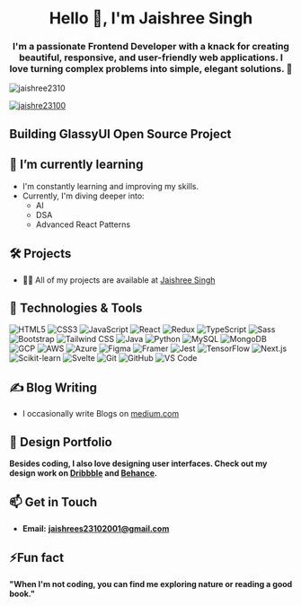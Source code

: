 <h1 align="center">Hello 👋, I'm Jaishree Singh </h1>
<h3 align="center">I'm a passionate Frontend Developer with a knack for creating beautiful, responsive, and user-friendly web applications. I love turning complex problems into simple, elegant solutions. 🚀</h3>
<!-- <img align="right" alt="Coding" width="400" src="https://camo.githubusercontent.com/691cdc5f9c4dc0e88650b97d480af9237d9422963bd1184f95e00087d3aa8bbd/68747470733a2f2f692e696d6775722e636f6d2f72486c456444712e676966"> -->
<p align="left"> <img src="https://komarev.com/ghpvc/?username=jaishree2310&label=Profile%20views&color=0e75b6&style=flat" alt="jaishree2310" /> </p>

<p align="left"> <a href="https://twitter.com/jaishre23100" target="blank"><img src="https://img.shields.io/twitter/follow/jaishre23100?logo=twitter&style=for-the-badge" alt="jaishre23100" /></a> </p>

##  Building GlassyUI Open Source Project

## 🌱 I’m currently learning
- I'm constantly learning and improving my skills.
- Currently, I'm diving deeper into:
  * AI
  * DSA 
  * Advanced React Patterns
    
## 🛠 Projects
- 👨‍💻 All of my projects are available at [Jaishree Singh](https://jaishreesingh.vercel.app/)

 ## 🔧 Technologies & Tools

![HTML5](https://img.shields.io/badge/HTML5-E34F26?style=flat-square&logo=html5&logoColor=white)
![CSS3](https://img.shields.io/badge/CSS3-1572B6?style=flat-square&logo=css3&logoColor=white)
![JavaScript](https://img.shields.io/badge/JavaScript-F7DF1E?style=flat-square&logo=javascript&logoColor=black)
![React](https://img.shields.io/badge/React-61DAFB?style=flat-square&logo=react&logoColor=black)
![Redux](https://img.shields.io/badge/Redux-764ABC?style=flat-square&logo=redux&logoColor=white)
![TypeScript](https://img.shields.io/badge/TypeScript-007ACC?style=flat-square&logo=typescript&logoColor=white)
![Sass](https://img.shields.io/badge/Sass-CC6699?style=flat-square&logo=sass&logoColor=white)
![Bootstrap](https://img.shields.io/badge/Bootstrap-563D7C?style=flat-square&logo=bootstrap&logoColor=white)
![Tailwind CSS](https://img.shields.io/badge/Tailwind_CSS-38B2AC?style=flat-square&logo=tailwind-css&logoColor=white)
![Java](https://img.shields.io/badge/Java-007396?style=flat-square&logo=java&logoColor=white)
![Python](https://img.shields.io/badge/Python-3776AB?style=flat-square&logo=python&logoColor=white)
![MySQL](https://img.shields.io/badge/MySQL-4479A1?style=flat-square&logo=mysql&logoColor=white)
![MongoDB](https://img.shields.io/badge/MongoDB-47A248?style=flat-square&logo=mongodb&logoColor=white)
![GCP](https://img.shields.io/badge/Google%20Cloud-4285F4?style=flat-square&logo=google-cloud&logoColor=white)
![AWS](https://img.shields.io/badge/Amazon%20AWS-232F3E?style=flat-square&logo=amazon-aws&logoColor=white)
![Azure](https://img.shields.io/badge/Microsoft%20Azure-0078D4?style=flat-square&logo=microsoft-azure&logoColor=white)
![Figma](https://img.shields.io/badge/Figma-F24E1E?style=flat-square&logo=figma&logoColor=white)
![Framer](https://img.shields.io/badge/Framer-0055FF?style=flat-square&logo=framer&logoColor=white)
![Jest](https://img.shields.io/badge/Jest-C21325?style=flat-square&logo=jest&logoColor=white)
![TensorFlow](https://img.shields.io/badge/TensorFlow-FF6F00?style=flat-square&logo=tensorflow&logoColor=white)
![Next.js](https://img.shields.io/badge/Next.js-000000?style=flat-square&logo=nextdotjs&logoColor=white)
![Scikit-learn](https://img.shields.io/badge/scikit--learn-F7931E?style=flat-square&logo=scikit-learn&logoColor=white)
![Svelte](https://img.shields.io/badge/Svelte-FF3E00?style=flat-square&logo=svelte&logoColor=white)
![Git](https://img.shields.io/badge/Git-F05032?style=flat-square&logo=git&logoColor=white)
![GitHub](https://img.shields.io/badge/GitHub-181717?style=flat-square&logo=github&logoColor=white)
![VS Code](https://img.shields.io/badge/VS_Code-007ACC?style=flat-square&logo=visual-studio-code&logoColor=white)

## ✍️ Blog Writing
-  I occasionally write Blogs on [medium.com](https://medium.com/@jaishrees23102001)
  
 ## 🎨 Design Portfolio
 **Besides coding, I also love designing user interfaces. Check out my design work on [Dribbble](https://dribbble.com/jas2310) and [Behance](https://www.behance.net/jaishrees2310design).**

 ## 📫 Get in Touch
 - **Email:** **jaishrees23102001@gmail.com**

## ⚡Fun fact
 **"When I'm not coding, you can find me exploring nature or reading a good book."**











